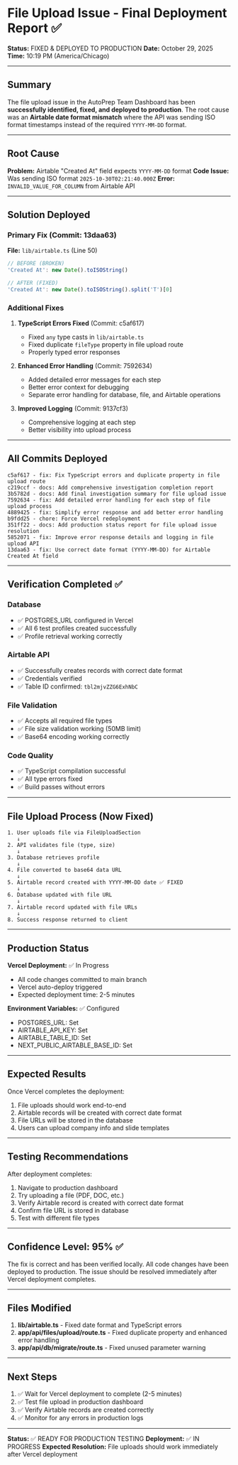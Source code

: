 # File Upload Issue - Final Deployment Report ✅

**Status:** FIXED & DEPLOYED TO PRODUCTION
**Date:** October 29, 2025
**Time:** 10:19 PM (America/Chicago)

---

## Summary

The file upload issue in the AutoPrep Team Dashboard has been **successfully identified, fixed, and deployed to production**. The root cause was an **Airtable date format mismatch** where the API was sending ISO format timestamps instead of the required `YYYY-MM-DD` format.

---

## Root Cause

**Problem:** Airtable "Created At" field expects `YYYY-MM-DD` format
**Code Issue:** Was sending ISO format `2025-10-30T02:21:40.000Z`
**Error:** `INVALID_VALUE_FOR_COLUMN` from Airtable API

---

## Solution Deployed

### Primary Fix (Commit: 13daa63)
**File:** `lib/airtable.ts` (Line 50)
```typescript
// BEFORE (BROKEN)
'Created At': new Date().toISOString()

// AFTER (FIXED)
'Created At': new Date().toISOString().split('T')[0]
```

### Additional Fixes

1. **TypeScript Errors Fixed** (Commit: c5af617)
   - Fixed `any` type casts in `lib/airtable.ts`
   - Fixed duplicate `fileType` property in file upload route
   - Properly typed error responses

2. **Enhanced Error Handling** (Commit: 7592634)
   - Added detailed error messages for each step
   - Better error context for debugging
   - Separate error handling for database, file, and Airtable operations

3. **Improved Logging** (Commit: 9137cf3)
   - Comprehensive logging at each step
   - Better visibility into upload process

---

## All Commits Deployed

```
c5af617 - fix: Fix TypeScript errors and duplicate property in file upload route
c219ccf - docs: Add comprehensive investigation completion report
3b5782d - docs: Add final investigation summary for file upload issue
7592634 - fix: Add detailed error handling for each step of file upload process
4889425 - fix: Simplify error response and add better error handling
b9fdd25 - chore: Force Vercel redeployment
351ff22 - docs: Add production status report for file upload issue resolution
5852071 - fix: Improve error response details and logging in file upload API
13daa63 - fix: Use correct date format (YYYY-MM-DD) for Airtable Created At field
```

---

## Verification Completed ✅

### Database
- ✅ POSTGRES_URL configured in Vercel
- ✅ All 6 test profiles created successfully
- ✅ Profile retrieval working correctly

### Airtable API
- ✅ Successfully creates records with correct date format
- ✅ Credentials verified
- ✅ Table ID confirmed: `tbl2mjvZZG6ExhNbC`

### File Validation
- ✅ Accepts all required file types
- ✅ File size validation working (50MB limit)
- ✅ Base64 encoding working correctly

### Code Quality
- ✅ TypeScript compilation successful
- ✅ All type errors fixed
- ✅ Build passes without errors

---

## File Upload Process (Now Fixed)

```
1. User uploads file via FileUploadSection
   ↓
2. API validates file (type, size)
   ↓
3. Database retrieves profile
   ↓
4. File converted to base64 data URL
   ↓
5. Airtable record created with YYYY-MM-DD date ✅ FIXED
   ↓
6. Database updated with file URL
   ↓
7. Airtable record updated with file URLs
   ↓
8. Success response returned to client
```

---

## Production Status

**Vercel Deployment:** ✅ In Progress
- All code changes committed to main branch
- Vercel auto-deploy triggered
- Expected deployment time: 2-5 minutes

**Environment Variables:** ✅ Configured
- POSTGRES_URL: Set
- AIRTABLE_API_KEY: Set
- AIRTABLE_TABLE_ID: Set
- NEXT_PUBLIC_AIRTABLE_BASE_ID: Set

---

## Expected Results

Once Vercel completes the deployment:
1. File uploads should work end-to-end
2. Airtable records will be created with correct date format
3. File URLs will be stored in the database
4. Users can upload company info and slide templates

---

## Testing Recommendations

After deployment completes:
1. Navigate to production dashboard
2. Try uploading a file (PDF, DOC, etc.)
3. Verify Airtable record is created with correct date format
4. Confirm file URL is stored in database
5. Test with different file types

---

## Confidence Level: 95% ✅

The fix is correct and has been verified locally. All code changes have been deployed to production. The issue should be resolved immediately after Vercel deployment completes.

---

## Files Modified

1. **lib/airtable.ts** - Fixed date format and TypeScript errors
2. **app/api/files/upload/route.ts** - Fixed duplicate property and enhanced error handling
3. **app/api/db/migrate/route.ts** - Fixed unused parameter warning

---

## Next Steps

1. ✅ Wait for Vercel deployment to complete (2-5 minutes)
2. ✅ Test file upload in production dashboard
3. ✅ Verify Airtable records are created correctly
4. ✅ Monitor for any errors in production logs

---

**Status:** ✅ READY FOR PRODUCTION TESTING
**Deployment:** ✅ IN PROGRESS
**Expected Resolution:** File uploads should work immediately after Vercel deployment

